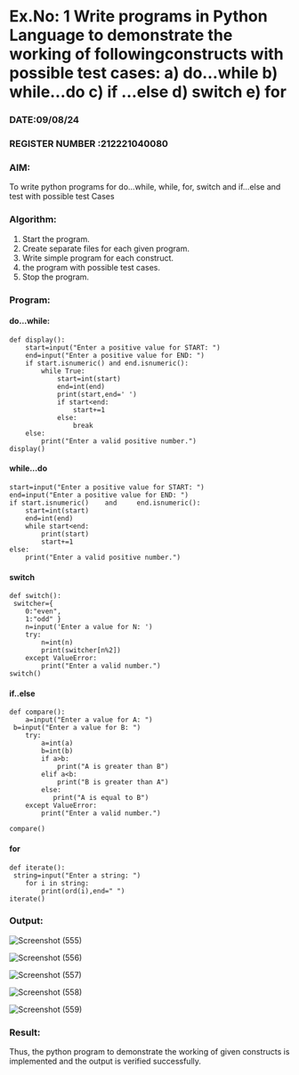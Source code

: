 # Ex.No: 1 Write programs in Python Language to demonstrate the working of followingconstructs with possible test cases: a) do…while b) while…do c) if …else d) switch e) for 

### DATE:09/08/24                                                                            
### REGISTER NUMBER :212221040080

### AIM:  
To write python programs for do…while, while, for, switch and if…else and test with possible test 
Cases 

### Algorithm:
1. Start the program.
2. Create separate files for each given program.
3. Write simple program for each construct.
4.  the program with possible test cases.
5. Stop the program.
### Program:
#### do…while: 
```
def display():
    start=input("Enter a positive value for START: ") 
    end=input("Enter a positive value for END: ")
    if start.isnumeric() and end.isnumeric():
        while True:
            start=int(start)
            end=int(end)
            print(start,end=' ')
            if start<end:
                start+=1
            else:
                break
    else:
        print("Enter a valid positive number.")
display() 
```
#### while…do 
```
start=input("Enter a positive value for START: ")
end=input("Enter a positive value for END: ")
if start.isnumeric() 	and 	end.isnumeric():
    start=int(start)
    end=int(end)
    while start<end:
        print(start)
        start+=1 
else:
    print("Enter a valid positive number.") 
```
#### switch 
```
def switch():
 switcher={ 
    0:"even", 
    1:"odd" }
    n=input('Enter a value for N: ')
    try:
        n=int(n)
        print(switcher[n%2]) 
    except ValueError:
        print("Enter a valid number.")
switch() 
```
#### if..else
```
def compare():
    a=input("Enter a value for A: ")
 b=input("Enter a value for B: ")
    try:
        a=int(a)
        b=int(b)
        if a>b:
            print("A is greater than B") 
        elif a<b:
            print("B is greater than A") 
        else:
           print("A is equal to B") 
    except ValueError:
        print("Enter a valid number.")

compare()
```
#### for
```
def iterate():
 string=input("Enter a string: ")
    for i in string:
        print(ord(i),end=" ")
iterate() 
```

### Output:
![Screenshot (555)](https://github.com/user-attachments/assets/04a20a89-9535-4eed-8a80-88a2e1d74c79)

![Screenshot (556)](https://github.com/user-attachments/assets/34094bb9-41af-4558-ac2a-86e583b07564)

![Screenshot (557)](https://github.com/user-attachments/assets/5d50dbc9-0505-4fcf-aeec-959a15c2983a)

![Screenshot (558)](https://github.com/user-attachments/assets/eeb766b3-640b-40ac-b48f-28bf9662d51c)

![Screenshot (559)](https://github.com/user-attachments/assets/dafb6b11-9271-4e0c-84dd-273858762738)



### Result:
Thus, the python program to demonstrate the working of given constructs is implemented and the output is verified successfully.


